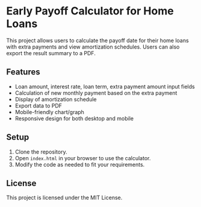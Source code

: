 # Early Payoff Calculator for Home Loans

This project allows users to calculate the payoff date for their home loans with extra payments and view amortization schedules. Users can also export the result summary to a PDF.

## Features

- Loan amount, interest rate, loan term, extra payment amount input fields
- Calculation of new monthly payment based on the extra payment
- Display of amortization schedule
- Export data to PDF
- Mobile-friendly chart/graph
- Responsive design for both desktop and mobile

## Setup

1. Clone the repository.
2. Open `index.html` in your browser to use the calculator.
3. Modify the code as needed to fit your requirements.

## License

This project is licensed under the MIT License.
